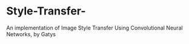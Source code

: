 # Style-Transfer-
An implementation of Image Style Transfer Using Convolutional Neural Networks, by Gatys 
